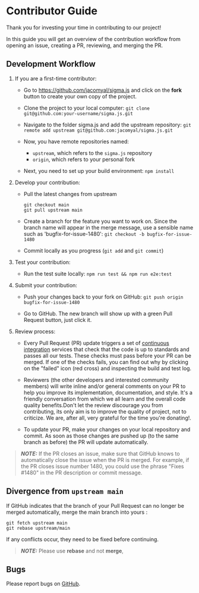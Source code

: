 # Contributor Guide

Thank you for investing your time in contributing to our project!

In this guide you will get an overview of the contribution workflow from opening an issue, creating a PR, reviewing, and merging the PR.

## Development Workflow

1.  If you are a first-time contributor:

    - Go to https://github.com/jacomyal/sigma.js and click on the **fork** button to create your own copy of the project.

    - Clone the project to your local computer: `git clone git@github.com:your-username/sigma.js.git`

    - Navigate to the folder sigma.js and add the upstream repository: `git remote add upstream git@github.com:jacomyal/sigma.js.git`

    - Now, you have remote repositories named:

      - `upstream`, which refers to the `sigma.js` repository
      - `origin`, which refers to your personal fork

    - Next, you need to set up your build environment: `npm install`

2.  Develop your contribution:

    - Pull the latest changes from upstream

      ```
      git checkout main
      git pull upstream main
      ```

    - Create a branch for the feature you want to work on. Since the branch name will appear in the merge message, use a sensible name such as 'bugfix-for-issue-1480': `git checkout -b bugfix-for-issue-1480`

    - Commit locally as you progress (`git add` and `git commit`)

3.  Test your contribution:

    - Run the test suite locally: `npm run test && npm run e2e:test`

4.  Submit your contribution:

    - Push your changes back to your fork on GitHub: `git push origin bugfix-for-issue-1480`

    - Go to GitHub. The new branch will show up with a green Pull Request button, just click it.

5.  Review process:

    - Every Pull Request (PR) update triggers a set of [continuous integration](https://en.wikipedia.org/wiki/Continuous_integration) services
      that check that the code is up to standards and passes all our tests.
      These checks must pass before your PR can be merged. If one of the
      checks fails, you can find out why by clicking on the "failed" icon (red
      cross) and inspecting the build and test log.

    - Reviewers (the other developers and interested community members) will
      write inline and/or general comments on your PR to help
      you improve its implementation, documentation, and style.
      It's a friendly conversation from which we all learn and the
      overall code quality benefits.Don't let the review
      discourage you from contributing, its only aim is to improve the quality
      of project, not to criticize. We are, after all, very grateful for the
      time you're donating!.

    - To update your PR, make your changes on your local repository
      and commit. As soon as those changes are pushed up (to the same branch as
      before) the PR will update automatically.

> **_NOTE:_** If the PR closes an issue, make sure that GitHub knows to automatically close the issue when the PR is merged.
> For example, if the PR closes issue number 1480, you could use the phrase "Fixes #1480" in the PR description or commit message.

## Divergence from `upstream main`

If GitHub indicates that the branch of your Pull Request can no longer
be merged automatically, merge the main branch into yours :

```
git fetch upstream main
git rebase upstream/main
```

If any conflicts occur, they need to be fixed before continuing.

> **_NOTE:_** Please use **rebase** and not **merge**,

## Bugs

Please report bugs on [GitHub](https://github.com/jacomyal/sigma.js/issues).
